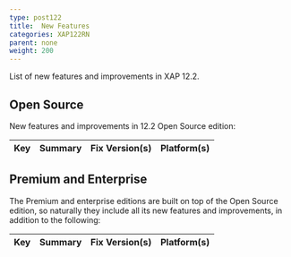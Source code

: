 ```yaml
---
type: post122
title:  New Features
categories: XAP122RN
parent: none
weight: 200
---
```


List of new features and improvements in XAP 12.2.

## Open Source

New features and improvements in 12.2 Open Source edition:

| Key                         | Summary                                                 | Fix Version(s) | Platform(s) |
|:----------------------------|:------------------------------------------------------------------|:-----|:-----| 
 


## Premium and Enterprise

The Premium and enterprise editions are built on top of the Open Source edition, so naturally they include all its new features and improvements, in addition to the following:

| Key       | Summary                                                 | Fix Version(s) | Platform(s) |
|:----------|:------------------------------------------------------------------|:-----|:-----| 
 
